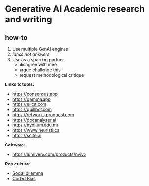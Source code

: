 # Generative AI Academic research and writing 
## how-to
1. Use multiple GenAI engines
2. *Ideas not answers*
3. Use as a sparring partner
   - disagree with mee
   - argue challenge this
   - request methodological critique   

**Links to tools:**
- https://consensus.app
- https://gamma.app
- https://elicit.com
- https://quillbot.com
- https://refworks.proquest.com
- https://docanalyzer.ai
- https://hydi.um.edu.mt
- https://www.heuristi.ca
- https://scite.ai

**Software:**
- https://lumivero.com/products/nvivo
  
**Pop culture:**
- [Social dilemma](https://www.netflix.com/mt/title/81254224)
- [Coded Bias](https://www.netflix.com/mt/title/81328723)
